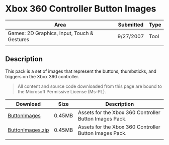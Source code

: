 # Xbox 360 Controller Button Images

|Area|Submitted|Type|
|-|-|-|
Games: 2D Graphics, Input, Touch & Gestures|9/27/2007|Tool
||||

## Description

This pack is a set of images that represent the buttons, thumbsticks, and triggers on the Xbox 360 controller.

> All content and source code downloaded from this page are bound to the Microsoft Permissive License (Ms-PL).

Download | Size | Description
---|---|---|
[ButtonImages](https://github.com/simondarksidej/XNAGameStudio/tree/archive/Samples/ButtonImages) | 0.45MB | Assets for the Xbox 360 Controller Button Images Pack.
[ButtonImages.zip](https://github.com/simondarksidej/XNAGameStudioZips/raw/zips/ButtonImages.zip) | 0.45MB | Assets for the Xbox 360 Controller Button Images Pack.
||||
